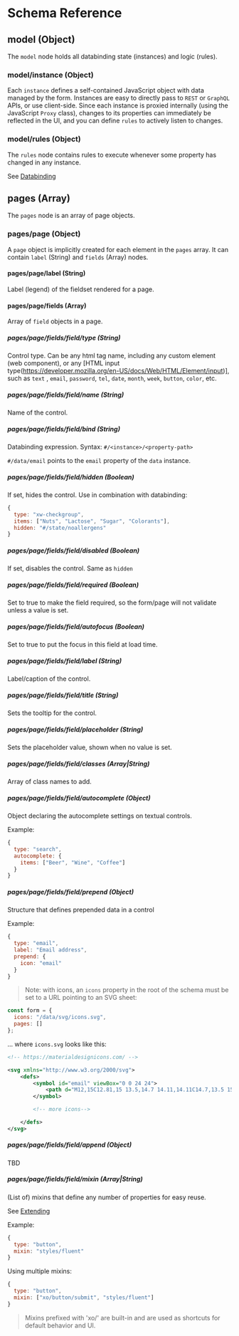 # Schema Reference

## model (Object)

The `model` node holds all databinding state (instances) and logic (rules).

### model/instance (Object)
Each `instance` defines a self-contained JavaScript object with data managed by the form. 
Instances are easy to directly pass to `REST` or `GraphQL` APIs, or use client-side.
Since each instance is proxied internally (using the JavaScript `Proxy` class), changes to its properties can immediately be reflected in the UI, and you can define `rules` to actively listen to changes.

### model/rules (Object)
The `rules` node contains rules to execute whenever some property has changed in any instance.

See [Databinding](./databinding.md)

## pages (Array)
The `pages` node is an array of page objects.

### pages/page (Object)
A `page` object is implicitly created for each element in the `pages` array. 
It can contain `label` (String) and `fields` (Array) nodes.

#### pages/page/label (String)
Label (legend) of the fieldset rendered for a page.

#### pages/page/fields (Array)
Array of `field` objects in a page.

##### pages/page/fields/field/type (String)
Control type. Can be any html tag name, including any custom element (web component), or any [HTML input type(https://developer.mozilla.org/en-US/docs/Web/HTML/Element/input)], such as `text` , `email`, `password`, `tel`, `date`, `month`, `week`, `button`, `color`, etc.

##### pages/page/fields/field/name (String)

Name of the control.

##### pages/page/fields/field/bind (String)

Databinding expression. Syntax: `#/<instance>/<property-path>`

`#/data/email` points to the `email` property of the `data` instance.

##### pages/page/fields/field/hidden (Boolean)

If set, hides the control.
Use in combination with databinding:

```js
{
  type: "xw-checkgroup",
  items: ["Nuts", "Lactose", "Sugar", "Colorants"],
  hidden: "#/state/noallergens"
}
```

##### pages/page/fields/field/disabled (Boolean)

If set, disables the control.
Same as `hidden`

##### pages/page/fields/field/required (Boolean)

Set to true to make the field required, so the form/page will not validate unless a value is set.

##### pages/page/fields/field/autofocus (Boolean)

Set to true to put the focus in this field at load time.

##### pages/page/fields/field/label (String)

Label/caption of the control.

##### pages/page/fields/field/title (String)

Sets the tooltip for the control.

##### pages/page/fields/field/placeholder (String)

Sets the placeholder value, shown when no value is set.

##### pages/page/fields/field/classes (Array|String)

Array of class names to add.

##### pages/page/fields/field/autocomplete (Object)

Object declaring the autocomplete settings on textual controls.

Example:

```js
{
  type: "search",
  autocomplete: {
    items: ["Beer", "Wine", "Coffee"]
  }
}
```

##### pages/page/fields/field/prepend (Object)

Structure that defines prepended data in a control

Example:

```js
{
  type: "email",
  label: "Email address",
  prepend: {
    icon: "email"
  }
}
```

> Note: with icons, an `icons` property in the root of the schema must be set to a URL pointing to an SVG sheet:

```js
const form = {
  icons: "/data/svg/icons.svg",
  pages: []
};
```

... where `icons.svg` looks like this:

```xml
<!-- https://materialdesignicons.com/ -->

<svg xmlns="http://www.w3.org/2000/svg">
    <defs>
        <symbol id="email" viewBox="0 0 24 24">
            <path d="M12,15C12.81,15 13.5,14.7 14.11,14.11C14.7,13.5 15,12.81 15,12C15,11.19 14.7,10.5 14.11,9.89C13.5,9.3 12.81,9 12,9C11.19,9 10.5,9.3 9.89,9.89C9.3,10.5 9,11.19 9,12C9,12.81 9.3,13.5 9.89,14.11C10.5,14.7 11.19,15 12,15M12,2C14.75,2 17.1,3 19.05,4.95C21,6.9 22,9.25 22,12V13.45C22,14.45 21.65,15.3 21,16C20.3,16.67 19.5,17 18.5,17C17.3,17 16.31,16.5 15.56,15.5C14.56,16.5 13.38,17 12,17C10.63,17 9.45,16.5 8.46,15.54C7.5,14.55 7,13.38 7,12C7,10.63 7.5,9.45 8.46,8.46C9.45,7.5 10.63,7 12,7C13.38,7 14.55,7.5 15.54,8.46C16.5,9.45 17,10.63 17,12V13.45C17,13.86 17.16,14.22 17.46,14.53C17.76,14.84 18.11,15 18.5,15C18.92,15 19.27,14.84 19.57,14.53C19.87,14.22 20,13.86 20,13.45V12C20,9.81 19.23,7.93 17.65,6.35C16.07,4.77 14.19,4 12,4C9.81,4 7.93,4.77 6.35,6.35C4.77,7.93 4,9.81 4,12C4,14.19 4.77,16.07 6.35,17.65C7.93,19.23 9.81,20 12,20H17V22H12C9.25,22 6.9,21 4.95,19.05C3,17.1 2,14.75 2,12C2,9.25 3,6.9 4.95,4.95C6.9,3 9.25,2 12,2Z" />
        </symbol>

        <!-- more icons-->

    </defs>
</svg>
```

##### pages/page/fields/field/append (Object)
TBD

##### pages/page/fields/field/mixin (Array|String)
(List of) mixins that define any number of properties for easy reuse. 

See [Extending](./extending.md)

Example:

```js
{
  type: "button",
  mixin: "styles/fluent"
}
```

Using multiple mixins:

```js
{
  type: "button",
  mixin: ["xo/button/submit", "styles/fluent"]
}
```

> Mixins prefixed with 'xo/' are built-in and are used as shortcuts for default behavior and UI.

